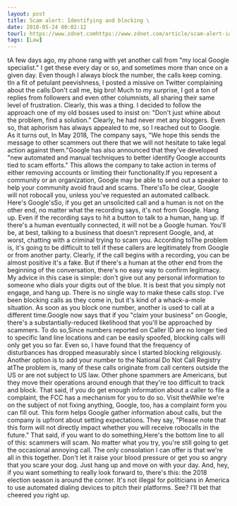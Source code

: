 ```yaml
---
layout: post
title: Scam alert: Identifying and blocking \
date: 2018-05-24 00:02:12
tourl: https://www.zdnet.comhttps://www.zdnet.com/article/scam-alert-identifying-and-blocking-google-robocall-spam/
tags: [Law]
---
```

 tA few days ago, my phone rang with yet another call from "my local Google specialist." I get these every day or so, and sometimes more than once on a given day. Even though I always block the number, the calls keep coming. tIn a fit of petulant peevishness, I posted a missive on Twitter complaining about the calls:Don't call me, big bro! Much to my surprise, I got a ton of replies from followers and even other columnists, all sharing their same level of frustration. Clearly, this was a thing. I decided to follow the approach one of my old bosses used to insist on: "Don't just whine about the problem, find a solution." Clearly, he had never met any bloggers. Even so, that aphorism has always appealed to me, so I reached out to Google. As it turns out, In May 2018, The company says, "We hope this sends the message to other scammers out there that we will not hesitate to take legal action against them."Google has also announced that they've developed "new automated and manual techniques to better identify Google accounts tied to scam efforts." This allows the company to take action in terms of either removing accounts or limiting their functionality.If you represent a community or an organization, Google may be able to send out a speaker to help your community avoid fraud and scams. There'sTo be clear, Google will not robocall you, unless you've requested an automated callback. Here's Google'sSo, if you get an unsolicited call and a human is not on the other end, no matter what the recording says, it's not from Google. Hang up. Even if the recording says to hit a button to talk to a human, hang up. If there's a human eventually connected, it will not be a Google human. You'll be, at best, talking to a business that doesn't represent Google, and, at worst, chatting with a criminal trying to scam you. According toThe problem is, it's going to be difficult to tell if these callers are legitimately from Google or from another party. Clearly, if the call begins with a recording, you can be almost positive it's a fake. But if there's a human at the other end from the beginning of the conversation, there's no easy way to confirm legitimacy. My advice in this case is simple: don't give out any personal information to someone who dials your digits out of the blue. It is best that you simply not engage, and hang up. There is no single way to make these calls stop. I've been blocking calls as they come in, but it's kind of a whack-a-mole situation. As soon as you block one number, another is used to call at a different time.Google now says that if you "claim your business" on Google, there's a substantially-reduced likelihood that you'll be approached by scammers. To do so,Since numbers reported on Caller ID are no longer tied to specific land line locations and can be easily spoofed, blocking calls will only get you so far. Even so, I have found that the frequency of disturbances has dropped measurably since I started blocking religiously. Another option is to add your number to the National Do Not Call Registry atThe problem is, many of these calls originate from call centers outside the US or are not subject to US law. Other phone spammers are Americans, but they move their operations around enough that they're too difficult to track and block. That said, if you do get enough information about a caller to file a complaint, the FCC has a mechanism for you to do so. Visit theWhile we're on the subject of not fixing anything, Google, too, has a complaint form you can fill out. This form helps Google gather information about calls, but the company is upfront about setting expectations. They say, "Please note that this form will not directly impact whether you will receive robocalls in the future." That said, if you want to do something,Here's the bottom line to all of this: scammers will scam. No matter what you try, you're still going to get the occasional annoying call. The only consolation I can offer is that we're all in this together. Don't let it raise your blood pressure or get you so angry that you scare your dog. Just hang up and move on with your day. And, hey, if you want something to really look forward to, there's this: the 2018 election season is around the corner. It's not illegal for politicians in America to use automated dialing devices to pitch their platforms. See? I'll bet that cheered you right up.